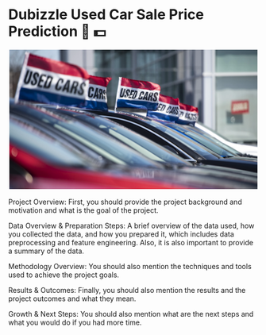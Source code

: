 # Dubizzle Used Car Sale Price Prediction 🚗 💵

<div align='center'>
    <img src='Images/used_cars.png' width=500>
</div>

Project Overview: First, you should provide the project background and motivation and what is the goal of the project.

Data Overview & Preparation Steps: A brief overview of the data used, how you collected the data, and how you prepared it, which includes data preprocessing and feature engineering. Also, it is also important to provide a summary of the data.

Methodology Overview: You should also mention the techniques and tools used to achieve the project goals.

Results & Outcomes: Finally, you should also mention the results and the project outcomes and what they mean.

Growth & Next Steps: You should also mention what are the next steps and what you would do if you had more time.